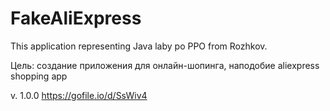 # FakeAliExpress
This application representing Java laby po PPO from Rozhkov.

Цель: создание приложения для онлайн-шопинга, наподобие aliexpress shopping app

v. 1.0.0
https://gofile.io/d/SsWiv4
